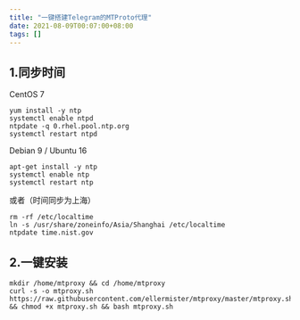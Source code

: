 ```yaml
---
title: "一键搭建Telegram的MTProto代理"
date: 2021-08-09T00:07:00+08:00
tags: []
---
```


1.同步时间
------

CentOS 7

    yum install -y ntp
    systemctl enable ntpd
    ntpdate -q 0.rhel.pool.ntp.org
    systemctl restart ntpd

Debian 9 / Ubuntu 16

    apt-get install -y ntp
    systemctl enable ntp
    systemctl restart ntp

或者（时间同步为上海）

    rm -rf /etc/localtime
    ln -s /usr/share/zoneinfo/Asia/Shanghai /etc/localtime
    ntpdate time.nist.gov

2.一键安装
------

    mkdir /home/mtproxy && cd /home/mtproxy
    curl -s -o mtproxy.sh https://raw.githubusercontent.com/ellermister/mtproxy/master/mtproxy.sh && chmod +x mtproxy.sh && bash mtproxy.sh
